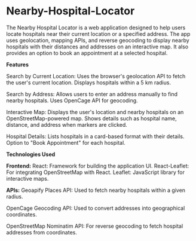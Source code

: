 # Nearby-Hospital-Locator
The Nearby Hospital Locator is a web application designed to help users locate hospitals near their current location or a specified address. The app uses geolocation, mapping APIs, and reverse geocoding to display nearby hospitals with their distances and addresses on an interactive map. It also provides an option to book an appointment at a selected hospital.

**Features**

Search by Current Location:
Uses the browser's geolocation API to fetch the user's current location.
Displays hospitals within a 5 km radius.

Search by Address:
Allows users to enter an address manually to find nearby hospitals.
Uses OpenCage API for geocoding.

Interactive Map:
Displays the user's location and nearby hospitals on an OpenStreetMap-powered map.
Shows details such as hospital name, distance, and address when markers are clicked.

Hospital Details:
Lists hospitals in a card-based format with their details.
Option to "Book Appointment" for each hospital.

**Technologies Used**

**Frontend:**
React: Framework for building the application UI.
React-Leaflet: For integrating OpenStreetMap with React.
Leaflet: JavaScript library for interactive maps.

**APIs:**
Geoapify Places API:
Used to fetch nearby hospitals within a given radius.

OpenCage Geocoding API:
Used to convert addresses into geographical coordinates.

OpenStreetMap Nominatim API:
For reverse geocoding to fetch hospital addresses from coordinates.

